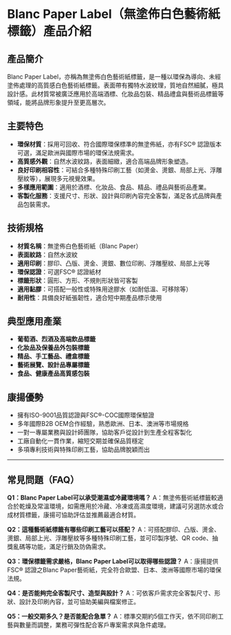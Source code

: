 # Blanc Paper Label（無塗佈白色藝術紙標籤）產品介紹

## 產品簡介
Blanc Paper Label，亦稱為無塗佈白色藝術紙標籤，是一種以環保為導向、未經塗佈處理的高質感白色藝術紙標籤。表面帶有獨特水波紋理，質地自然細膩，極具設計感。此材質常被廣泛應用於高端酒標、化妝品包裝、精品禮盒與藝術品標籤等領域，能將品牌形象提升至更高層次。

## 主要特色
- **環保材質**：採用可回收、符合國際環保標準的無塗佈紙，亦有FSC® 認證版本可選，滿足歐洲與國際市場的環保法規需求。
- **高質感外觀**：自然水波紋路，表面細緻，適合高端品牌形象塑造。
- **良好印刷相容性**：可結合多種特殊印刷工藝（如燙金、燙銀、局部上光、浮雕壓紋等），展現多元視覺效果。
- **多樣應用範圍**：適用於酒標、化妝品、食品、精品、禮品與藝術品產業。
- **客製化服務**：支援尺寸、形狀、設計與印刷內容完全客製，滿足各式品牌與產品包裝需求。

## 技術規格
- **材質名稱**：無塗佈白色藝術紙（Blanc Paper）
- **表面紋路**：自然水波紋
- **適用印刷**：膠印、凸版、燙金、燙銀、數位印刷、浮雕壓紋、局部上光等
- **環保認證**：可選FSC® 認證紙材
- **標籤形狀**：圓形、方形、不規則形狀皆可客製
- **適用黏膠**：可搭配一般性或特殊用途膠水（如耐低溫、可移除等）
- **耐用性**：具備良好紙張韌性，適合短中期產品標示使用

## 典型應用產業
- **葡萄酒、烈酒及高端飲品標籤**
- **化妝品及保養品外包裝標籤**
- **精品、手工藝品、禮盒標籤**
- **藝術展覽、設計品專屬標籤**
- **食品、健康產品高質感包裝**

## 康揚優勢
- 擁有ISO-9001品質認證與FSC®-COC國際環保驗證
- 多年國際B2B OEM合作經驗，熟悉歐洲、日本、澳洲等市場規格
- 一對一專屬業務與設計師團隊，協助客戶從設計到生產全程客製化
- 工廠自動化一貫作業，縮短交期並確保品質穩定
- 多項專利技術與特殊印刷工藝，協助品牌脫穎而出

---

## 常見問題（FAQ）

**Q1：Blanc Paper Label可以承受潮濕或冷藏環境嗎？**
A：無塗佈藝術紙標籤較適合於乾燥及常溫環境，如需應用於冷藏、冷凍或高濕度環境，建議可另選防水或合成材質標籤，康揚可協助評估並推薦最適合材質。

**Q2：這種藝術紙標籤有哪些印刷工藝可以搭配？**
A：可搭配膠印、凸版、燙金、燙銀、局部上光、浮雕壓紋等多種特殊印刷工藝，並可印製序號、QR code、抽獎亂碼等功能，滿足行銷及防偽需求。

**Q3：環保標籤需求嚴格，Blanc Paper Label可以取得哪些認證？**
A：康揚提供FSC® 認證之Blanc Paper藝術紙，完全符合歐盟、日本、澳洲等國際市場的環保法規。

**Q4：是否能夠完全客製尺寸、造型與設計？**
A：可依客戶需求完全客製尺寸、形狀、設計及印刷內容，並可協助美編與檔案修正。

**Q5：一般交期多久？是否能配合急單？**
A：標準交期約5個工作天，依不同印刷工藝與數量而調整，業務可彈性配合客戶專案需求與急件處理。